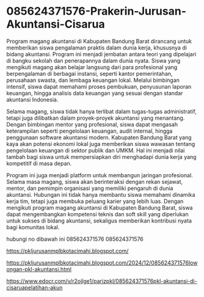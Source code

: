 # 085624371576-Prakerin-Jurusan-Akuntansi-Cisarua
Program magang akuntansi di Kabupaten Bandung Barat dirancang untuk memberikan siswa pengalaman praktis dalam dunia kerja, khususnya di bidang akuntansi. Program ini menjadi jembatan antara teori yang dipelajari di bangku sekolah dan penerapannya dalam dunia nyata. Siswa yang mengikuti magang akan belajar langsung dari para profesional yang berpengalaman di berbagai instansi, seperti kantor pemerintahan, perusahaan swasta, dan lembaga keuangan lokal. Melalui bimbingan intensif, siswa dapat memahami proses pembukuan, penyusunan laporan keuangan, hingga analisis data keuangan yang sesuai dengan standar akuntansi Indonesia.

Selama magang, siswa tidak hanya terlibat dalam tugas-tugas administratif, tetapi juga dilibatkan dalam proyek-proyek akuntansi yang menantang. Dengan bimbingan mentor yang profesional, siswa dapat mengasah keterampilan seperti pengelolaan keuangan, audit internal, hingga penggunaan software akuntansi modern. Kabupaten Bandung Barat yang kaya akan potensi ekonomi lokal juga memberikan siswa wawasan tentang pengelolaan keuangan di sektor publik dan UMKM. Hal ini menjadi nilai tambah bagi siswa untuk mempersiapkan diri menghadapi dunia kerja yang kompetitif di masa depan.

Program ini juga menjadi platform untuk membangun jaringan profesional. Selama masa magang, siswa akan berinteraksi dengan rekan sejawat, mentor, dan pemimpin organisasi yang memiliki pengaruh di dunia akuntansi. Hubungan ini tidak hanya membantu siswa memahami dinamika kerja tim, tetapi juga membuka peluang karier yang lebih luas. Dengan mengikuti program magang akuntansi di Kabupaten Bandung Barat, siswa dapat mengembangkan kompetensi teknis dan soft skill yang diperlukan untuk sukses di bidang akuntansi, sekaligus memberikan kontribusi nyata bagi komunitas lokal.

hubungi no dibawah ini
085624371576
085624371576

https://pkljurusanmplbkotacimahi.blogspot.com/

https://pkljurusanmplbkotacimahi.blogspot.com/2024/12/085624371576lowongan-pkl-akuntansi.html

https://www.edocr.com/v/r2ojlge1/parizpkl/085624371576pkl-akuntansi-di-cisaruapelatihan-akun
